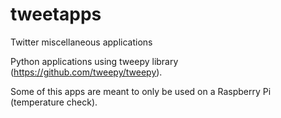 # tweetapps
Twitter miscellaneous applications

Python applications using tweepy library (https://github.com/tweepy/tweepy).

Some of this apps are meant to only be used on a Raspberry Pi (temperature check).